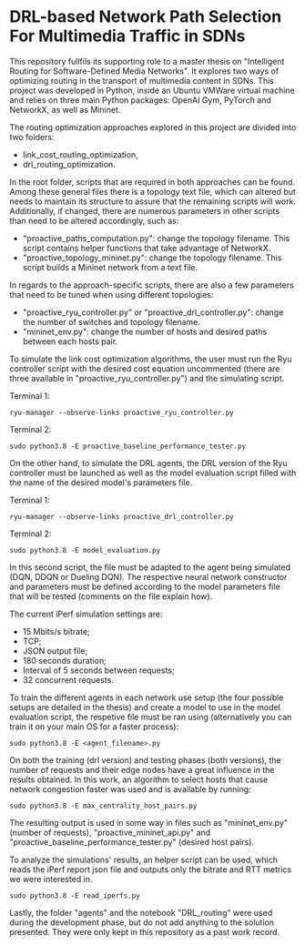 # DRL-based Network Path Selection For Multimedia Traffic in SDNs #

This repository fullfils its supporting role to a master thesis on "Intelligent Routing for Software-Defined Media Networks". It explores two ways of optimizing routing in the transport of multimedia content in SDNs. This project was developed in Python, inside an Ubuntu VMWare virtual machine and relies on three main Python packages: OpenAI Gym, PyTorch and NetworkX, as well as Mininet.

The routing optimization approaches explored in this project are divided into two folders:
  - link_cost_routing_optimization,
  - drl_routing_optimization.

In the root folder, scripts that are required in both approaches can be found. Among these general files there is a topology text file, which can altered but needs to maintain its structure to assure that the remaining scripts will work. Additionally, if changed, there are numerous parameters in other scripts than need to be altered accordingly, such as:
 - "proactive_paths_computation.py": change the topology filename. This script contains helper functions that take advantage of NetworkX.
 - "proactive_topology_mininet.py": change the topology filename. This script builds a Mininet network from a text file.

In regards to the approach-specific scripts, there are also a few parameters that need to be tuned when using different topologies:
 - "proactive_ryu_controller.py" or "proactive_drl_controller.py": change the number of switches and topology filename.
 - "mininet_env.py": change the number of hosts and desired paths between each hosts pair.

To simulate the link cost optimization algorithms, the user must run the Ryu controller script with the desired cost equation uncommented (there are three available in "proactive_ryu_controller.py") and the simulating script.

Terminal 1:
```
ryu-manager --observe-links proactive_ryu_controller.py
```
Terminal 2:
```
sudo python3.8 -E proactive_baseline_performance_tester.py
```

On the other hand, to simulate the DRL agents, the DRL version of the Ryu controller must be launched as well as the model evaluation script filled with the name of the desired model's parameters file.

Terminal 1:

```
ryu-manager --observe-links proactive_drl_controller.py
```

Terminal 2:

```
sudo python3.8 -E model_evaluation.py
```

In this second script, the file must be adapted to the agent being simulated (DQN, DDQN or Dueling DQN). The respective neural network constructor and parameters must be defined according to the model parameters file that will be tested (comments on the file explain how). 

The current iPerf simulation settings are:
 - 15 Mbits/s bitrate;
 - TCP;
 - JSON output file;
 - 180 seconds duration;
 - Interval of 5 seconds between requests;
 - 32 concurrent requests.

To train the different agents in each network use setup (the four possible setups are detailed in the thesis) and create a model to use in the model evaluation script, the respetive file must be ran using (alternatively you can train it on your main OS for a faster process):

```
sudo python3.8 -E <agent_filename>.py
```

On both the training (drl version) and testing phases (both versions), the number of requests and their edge nodes have a great influence in the results obtained. In this work, an algorithm to select hosts that cause network congestion faster was used and is available by running:

```
sudo python3.8 -E max_centrality_host_pairs.py
```

The resulting output is used in some way in files such as "mininet_env.py" (number of requests), "proactive_mininet_api.py" and "proactive_baseline_performance_tester.py" (desired host pairs).

To analyze the simulations' results, an helper script can be used, which reads the iPerf report json file and outputs only the bitrate and RTT metrics we were interested in.

```
sudo python3.8 -E read_iperfs.py
```

Lastly, the folder "agents" and the notebook "DRL_routing" were used during the development phase, but do not add anything to the solution presented. They were only kept in this repository as a past work record.
